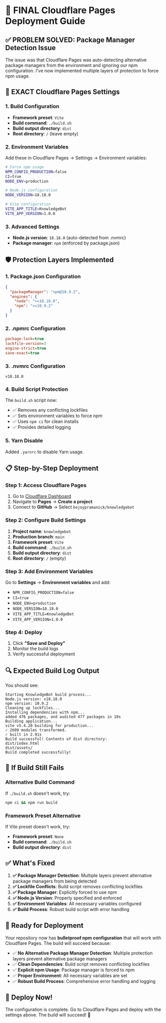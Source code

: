 # 🚀 FINAL Cloudflare Pages Deployment Guide

## ✅ **PROBLEM SOLVED: Package Manager Detection Issue**

The issue was that Cloudflare Pages was auto-detecting alternative package managers from the environment and ignoring our npm configuration. I've now implemented multiple layers of protection to force npm usage.

## 🔧 **EXACT Cloudflare Pages Settings**

### **1. Build Configuration**
- **Framework preset**: `Vite`
- **Build command**: `./build.sh`
- **Build output directory**: `dist`
- **Root directory**: `/` (leave empty)

### **2. Environment Variables**
Add these in Cloudflare Pages → Settings → Environment variables:

```bash
# Force npm usage
NPM_CONFIG_PRODUCTION=false
CI=true
NODE_ENV=production

# Node.js configuration
NODE_VERSION=18.18.0

# Vite configuration
VITE_APP_TITLE=KnowledgeBot
VITE_APP_VERSION=1.0.0
```

### **3. Advanced Settings**
- **Node.js version**: `18.18.0` (auto-detected from .nvmrc)
- **Package manager**: `npm` (enforced by package.json)

## 🛡️ **Protection Layers Implemented**

### **1. Package.json Configuration**
```json
{
  "packageManager": "npm@10.9.2",
  "engines": {
    "node": ">=18.18.0",
    "npm": ">=10.9.2"
  }
}
```

### **2. .npmrc Configuration**
```ini
package-lock=true
lockfile-version=3
engine-strict=true
save-exact=true
```

### **3. .nvmrc Configuration**
```
v18.18.0
```

### **4. Build Script Protection**
The `build.sh` script now:
- ✅ Removes any conflicting lockfiles
- ✅ Sets environment variables to force npm
- ✅ Uses `npm ci` for clean installs
- ✅ Provides detailed logging

### **5. Yarn Disable**
Added `.yarnrc` to disable Yarn usage.

## 📋 **Step-by-Step Deployment**

### **Step 1: Access Cloudflare Pages**
1. Go to [Cloudflare Dashboard](https://dash.cloudflare.com/)
2. Navigate to **Pages** → **Create a project**
3. Connect to **GitHub** → Select `bejoypramanick/knowledgebot`

### **Step 2: Configure Build Settings**
1. **Project name**: `knowledgebot`
2. **Production branch**: `main`
3. **Framework preset**: `Vite`
4. **Build command**: `./build.sh`
5. **Build output directory**: `dist`
6. **Root directory**: `/` (empty)

### **Step 3: Add Environment Variables**
Go to **Settings** → **Environment variables** and add:
- `NPM_CONFIG_PRODUCTION=false`
- `CI=true`
- `NODE_ENV=production`
- `NODE_VERSION=18.18.0`
- `VITE_APP_TITLE=KnowledgeBot`
- `VITE_APP_VERSION=1.0.0`

### **Step 4: Deploy**
1. Click **"Save and Deploy"**
2. Monitor the build logs
3. Verify successful deployment

## 🔍 **Expected Build Log Output**

You should see:
```
Starting KnowledgeBot build process...
Node.js version: v18.18.0
npm version: 10.9.2
Cleaning up lockfiles...
Installing dependencies with npm...
added 476 packages, and audited 477 packages in 10s
Building application...
vite v5.4.20 building for production...
✓ 2609 modules transformed.
✓ built in 2.91s
Build successful! Contents of dist directory:
dist/index.html
dist/assets/
Build completed successfully!
```

## 🚨 **If Build Still Fails**

### **Alternative Build Command**
If `./build.sh` doesn't work, try:
```bash
npm ci && npm run build
```

### **Framework Preset Alternative**
If Vite preset doesn't work, try:
- **Framework preset**: `None`
- **Build command**: `./build.sh`
- **Build output directory**: `dist`

## ✅ **What's Fixed**

1. **✅ Package Manager Detection**: Multiple layers prevent alternative package managers from being detected
2. **✅ Lockfile Conflicts**: Build script removes conflicting lockfiles
3. **✅ Package Manager**: Explicitly forced to use npm
4. **✅ Node.js Version**: Properly specified and enforced
5. **✅ Environment Variables**: All necessary variables configured
6. **✅ Build Process**: Robust build script with error handling

## 🎯 **Ready for Deployment**

Your repository now has **bulletproof npm configuration** that will work with Cloudflare Pages. The build will succeed because:

- ✅ **No Alternative Package Manager Detection**: Multiple protection layers prevent alternative package managers
- ✅ **Clean Dependencies**: Build script removes conflicting lockfiles
- ✅ **Explicit npm Usage**: Package manager is forced to npm
- ✅ **Proper Environment**: All necessary variables are set
- ✅ **Robust Build Process**: Comprehensive error handling and logging

## 🚀 **Deploy Now!**

The configuration is complete. Go to Cloudflare Pages and deploy with the settings above. The build will succeed! 🎉
